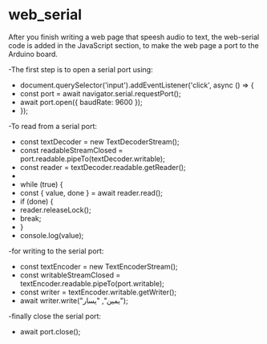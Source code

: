 # web_serial

After you finish writing a web page that speesh audio to text, the web-serial code is added in the JavaScript section, to make the web page a port to the Arduino board.

-The first step is to open a serial port using:
- document.querySelector('input').addEventListener('click', async () => {
- const port = await navigator.serial.requestPort();
-  await port.open({ baudRate: 9600 });
-  });

-To read from a serial port:
- const textDecoder = new TextDecoderStream();
- const readableStreamClosed = port.readable.pipeTo(textDecoder.writable);
- const reader = textDecoder.readable.getReader();
- 
- while (true) {
- const { value, done } = await reader.read();
- if (done) {
- reader.releaseLock();
- break;
- }
- console.log(value);

-for writing to the serial port:
  - const textEncoder = new TextEncoderStream();
  - const writableStreamClosed = textEncoder.readable.pipeTo(port.writable);
  - const writer = textEncoder.writable.getWriter();
  - await writer.write("يمين", "يسار");

-finally close the serial port:
- await port.close();
